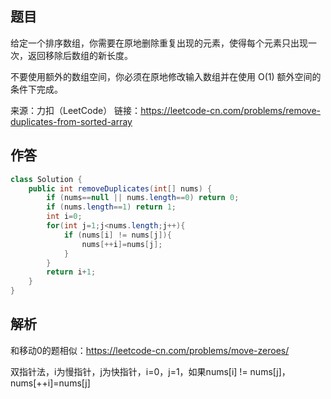 ## 题目

给定一个排序数组，你需要在原地删除重复出现的元素，使得每个元素只出现一次，返回移除后数组的新长度。

不要使用额外的数组空间，你必须在原地修改输入数组并在使用 O(1) 额外空间的条件下完成。

来源：力扣（LeetCode）
链接：https://leetcode-cn.com/problems/remove-duplicates-from-sorted-array

## 作答

```java
class Solution {
    public int removeDuplicates(int[] nums) {
        if (nums==null || nums.length==0) return 0;
        if (nums.length==1) return 1;
        int i=0;
        for(int j=1;j<nums.length;j++){
            if (nums[i] != nums[j]){
                nums[++i]=nums[j];
            }
        }
        return i+1;
    }
}
```



## 解析

和移动0的题相似：https://leetcode-cn.com/problems/move-zeroes/

双指针法，i为慢指针，j为快指针，i=0，j=1，如果nums[i] != nums[j]，nums[++i]=nums[j]

```java

```

